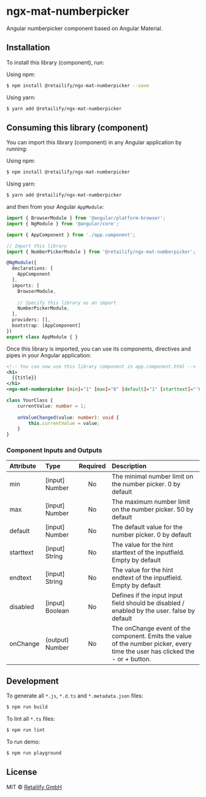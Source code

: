 # ngx-mat-numberpicker

Angular numberpicker component based on Angular Material.

## Installation

To install this library (component), run:

Using npm:
```bash
$ npm install @retailify/ngx-mat-numberpicker --save
```

Using yarn:
```bash
$ yarn add @retailify/ngx-mat-numberpicker
```

## Consuming this library (component)

You can import this library (component) in any Angular application by running:

Using npm:
```bash
$ npm install @retailify/ngx-mat-numberpicker
```

Using yarn:
```bash
$ yarn add @retailify/ngx-mat-numberpicker
```

and then from your Angular `AppModule`:

```typescript
import { BrowserModule } from '@angular/platform-browser';
import { NgModule } from '@angular/core';

import { AppComponent } from './app.component';

// Import this library
import { NumberPickerModule } from '@retailify/ngx-mat-numberpicker';

@NgModule({
  declarations: [
    AppComponent
  ],
  imports: [
    BrowserModule,
    
    // Specify this library as an import
    NumberPickerModule,
  ],
  providers: [],
  bootstrap: [AppComponent]
})
export class AppModule { }
```

Once this library is imported, you can use its components, directives and pipes in your Angular application:

```xml
<!-- You can now use this library component in app.component.html -->
<h1>
  {{title}}
</h1>
<ngx-mat-numberpicker [min]="1" [max]="6" [default]="1" [starttext]="'Hello World'" [endtext]="'Hello World'" [disabled]="true" (onChange)="onValueChanged($event)"></ngx-mat-numberpicker>
```

```typescript
class YourClass {
    currentValue: number = 1;
    
    onValueChanged(value: number): void {
        this.currentValue = value;
    }
}
```
### Component Inputs and Outputs ###
| Attribute        | Type           | Required  | Description |
| :------------- |:-------------| :-----:| :-----|
| min | [input] Number | No | The minimal number limit on the number picker. 0 by default |
| max | [input] Number | No | The maximum number limit on the number picker. 50 by default |
| default | [input] Number | No | The default value for the number picker. 0 by default |
| starttext | [input] String | No | The value for the hint starttext of the inputfield. Empty by default |
| endtext | [input] String | No | The value for the hint endtext of the inputfield. Empty by default |
| disabled | [input] Boolean | No | Defines if the input input field should be disabled / enabled by the user. false by default |
| onChange | (output) Number | No | The onChange event of the component. Emits the value of the number picker, every time the user has clicked the - or + button. |

## Development

To generate all `*.js`, `*.d.ts` and `*.metadata.json` files:

```bash
$ npm run build
```

To lint all `*.ts` files:

```bash
$ npm run lint
```

To run demo:

```bash
$ npm run playground
```

## License

MIT © [Retailify GmbH](mailto:info@retailify.de)
